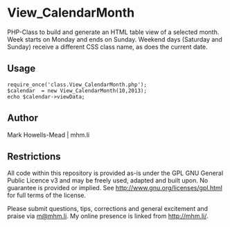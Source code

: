 View_CalendarMonth
==================

PHP-Class to build and generate an HTML table view of a selected month.
Week starts on Monday and ends on Sunday. Weekend days (Saturday and
Sunday) receive a different CSS class name, as does the current date.

Usage
-----

    require_once('class.View_CalendarMonth.php');
    $calendar  = new View_CalendarMonth(10,2013);
    echo $calendar->viewData;

Author
-----
Mark Howells-Mead | mhm.li

Restrictions
------------
All code within this repository is provided as-is under the GPL GNU General Public Licence v3 and may be freely used, adapted and built upon. No guarantee is provided or implied. See http://www.gnu.org/licenses/gpl.html for full terms of the license.

Please submit questions, tips, corrections and general excitement and praise via m@mhm.li. My online presence is linked from http://mhm.li/.